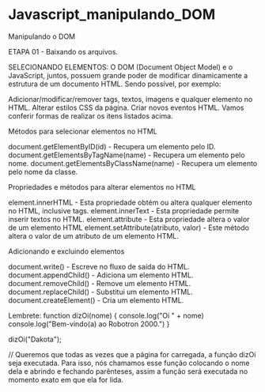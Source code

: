 # Javascript_manipulando_DOM
 Manipulando o DOM

 ETAPA 01 - Baixando os arquivos.

 SELECIONANDO ELEMENTOS:
 O DOM (Document Object Model) e o JavaScript, juntos, possuem grande poder de modificar dinamicamente a estrutura de um documento HTML. Sendo possível, por exemplo:

Adicionar/modificar/remover tags, textos, imagens e qualquer elemento no HTML.
Alterar estilos CSS da página.
Criar novos eventos HTML.
Vamos conferir formas de realizar os itens listados acima.

Métodos para selecionar elementos no HTML

document.getElementByID(id) - Recupera um elemento pelo ID.
document.getElementsByTagName(name) - Recupera um elemento pelo nome.
document.getElementsByClassName(name) - Recupera um elemento pelo nome da classe.

Propriedades e métodos para alterar elementos no HTML

element.innerHTML - Esta propriedade obtém ou altera qualquer elemento no HTML, inclusive tags.
element.innerText - Esta propriedade permite inserir textos no HTML.
element.attribute - Esta propriedade altera o valor de um elemento HTML
element.setAttribute(atributo, valor) - Este método altera o valor de um atributo de um elemento HTML.

Adicionando e excluindo elementos

document.write() - Escreve no fluxo de saída do HTML.
document.appendChild() - Adiciona um elemento HTML.
document.removeChild() - Remove um elemento HTML.
document.replaceChild() - Substitui um elemento HTML.
document.createElement() - Cria um elemento HTML.


Lembrete: 
function dizOi(nome) {
    console.log("Oi " + nome)
    console.log("Bem-vindo(a) ao Robotron 2000.")
}

dizOi("Dakota"); 

// Queremos que todas as vezes que a página for carregada, a função dizOi seja executada. Para isso, nós chamamos esse função colocando o nome dela e abrindo e fechando parênteses, assim a função será executada no momento exato em que ela for lida.
